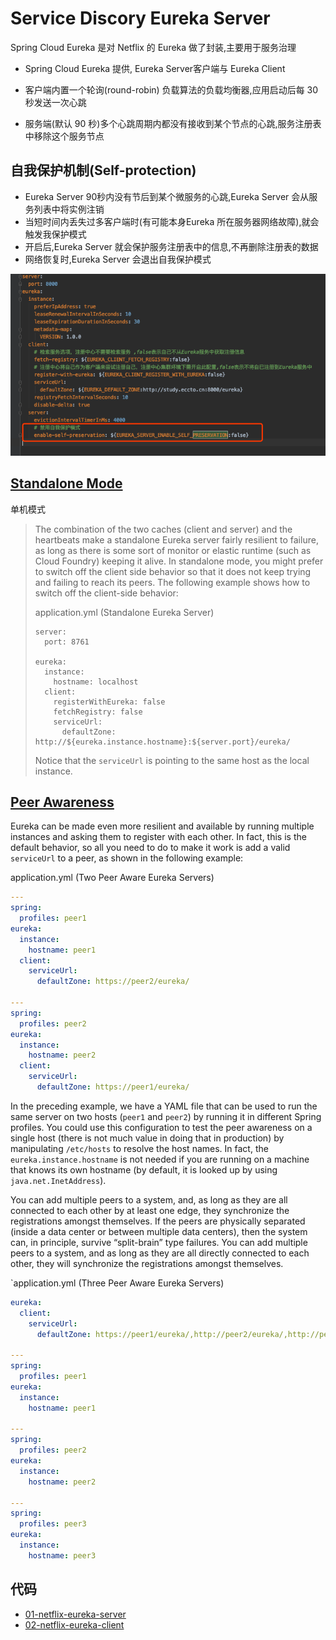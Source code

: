# Service Discory Eureka Server

Spring Cloud Eureka 是对 Netflix 的 Eureka 做了封装,主要用于服务治理

- Spring Cloud Eureka 提供, Eureka Server客户端与 Eureka Client

- 客户端内置一个轮询(round-robin) 负载算法的负载均衡器,应用启动后每 30 秒发送一次心跳
- 服务端(默认 90 秒)多个心跳周期内都没有接收到某个节点的心跳,服务注册表中移除这个服务节点

## 自我保护机制(Self-protection)

- Eureka Server 90秒内没有节后到某个微服务的心跳,Eureka Server 会从服务列表中将实例注销
- 当短时间内丢失过多客户端时(有可能本身Eureka 所在服务器网络故障),就会触发我保护模式
- 开启后,Eureka Server 就会保护服务注册表中的信息,不再删除注册表的数据
- 网络恢复时,Eureka Server 会退出自我保护模式

![image-20191130230726075](assets/image-20191130230726075.png)

## [Standalone Mode](https://cloud.spring.io/spring-cloud-static/Hoxton.RELEASE/reference/htmlsingle/#spring-cloud-eureka-server-standalone-mode)

单机模式

> The combination of the two caches (client and server) and the heartbeats make a standalone Eureka server fairly resilient to failure, as long as there is some sort of monitor or elastic runtime (such as Cloud Foundry) keeping it alive. In standalone mode, you might prefer to switch off the client side behavior so that it does not keep trying and failing to reach its peers. The following example shows how to switch off the client-side behavior:
>
> application.yml (Standalone Eureka Server)
>
> ```
> server:
>   port: 8761
> 
> eureka:
>   instance:
>     hostname: localhost
>   client:
>     registerWithEureka: false
>     fetchRegistry: false
>     serviceUrl:
>       defaultZone: http://${eureka.instance.hostname}:${server.port}/eureka/
> ```
>
> Notice that the `serviceUrl` is pointing to the same host as the local instance.



## [Peer Awareness](https://cloud.spring.io/spring-cloud-static/Hoxton.RELEASE/reference/htmlsingle/#spring-cloud-eureka-server-peer-awareness)

Eureka can be made even more resilient and available by running multiple instances and asking them to register with each other. In fact, this is the default behavior, so all you need to do to make it work is add a valid `serviceUrl` to a peer, as shown in the following example:

application.yml (Two Peer Aware Eureka Servers)

```yaml
---
spring:
  profiles: peer1
eureka:
  instance:
    hostname: peer1
  client:
    serviceUrl:
      defaultZone: https://peer2/eureka/

---
spring:
  profiles: peer2
eureka:
  instance:
    hostname: peer2
  client:
    serviceUrl:
      defaultZone: https://peer1/eureka/
```

In the preceding example, we have a YAML file that can be used to run the same server on two hosts (`peer1` and `peer2`) by running it in different Spring profiles. You could use this configuration to test the peer awareness on a single host (there is not much value in doing that in production) by manipulating `/etc/hosts` to resolve the host names. In fact, the `eureka.instance.hostname` is not needed if you are running on a machine that knows its own hostname (by default, it is looked up by using `java.net.InetAddress`).

You can add multiple peers to a system, and, as long as they are all connected to each other by at least one edge, they synchronize the registrations amongst themselves. If the peers are physically separated (inside a data center or between multiple data centers), then the system can, in principle, survive “split-brain” type failures. You can add multiple peers to a system, and as long as they are all directly connected to each other, they will synchronize the registrations amongst themselves.

`application.yml (Three Peer Aware Eureka Servers)

```yaml
eureka:
  client:
    serviceUrl:
      defaultZone: https://peer1/eureka/,http://peer2/eureka/,http://peer3/eureka/

---
spring:
  profiles: peer1
eureka:
  instance:
    hostname: peer1

---
spring:
  profiles: peer2
eureka:
  instance:
    hostname: peer2

---
spring:
  profiles: peer3
eureka:
  instance:
    hostname: peer3
```



## 代码

-  [01-netflix-eureka-server](../00-code/note-spring-cloud/01-netflix-eureka-server) 
-  [02-netflix-eureka-client](../00-code/note-spring-cloud/02-netflix-eureka-client) 